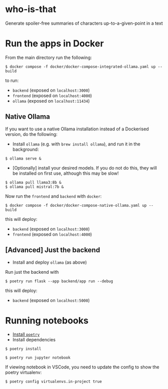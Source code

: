 # who-is-that

Generate spoiler-free summaries of characters up-to-a-given-point in a text


# Run the apps in Docker

From the main directory run the following:

```shell
$ docker compose -f docker/docker-compose-integrated-ollama.yaml up --build
```

to run:

- `backend` (exposed on `localhost:3000`)
- `frontend` (exposed on `localhost:4000`)
- `ollama` (exposed on `localhost:11434`)

## Native Ollama

If you want to use a native Ollama installation instead of a Dockerised version, do the following:

- Install `ollama` (e.g. with `brew install ollama`), and run it in the background:

```shell
$ ollama serve &
```

- [Optionally] install your desired models. If you do not do this, they will be installed on first use, although this may be slow!

```shell
$ ollama pull llama3:8b &
$ ollama pull mistral:7b &
```

Now run the `frontend` and `backend` with `docker`:

```shell
$ docker compose -f docker/docker-compose-native-ollama.yaml up --build
```

this will deploy:

- `backend` (exposed on `localhost:3000`)
- `frontend` (exposed on `localhost:4000`)

## [Advanced] Just the backend

- Install and deploy `ollama` (as above)

Run just the backend with

```shell
$ poetry run flask --app backend/app run --debug
```

this will deploy:

- `backend` (exposed on `localhost:5000`)

# Running notebooks

- [Install `poetry`](https://python-poetry.org/docs/#installation)
- Install dependencies

```shell
$ poetry install
```

```shell
$ poetry run jupyter notebook
```

If viewing notebook in VSCode, you need to update the config to show the poetry virtualenv:

```shell
$ poetry config virtualenvs.in-project true
```
